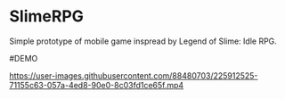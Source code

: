 # SlimeRPG
Simple prototype of mobile game inspread by Legend of Slime: Idle RPG. 

#DEMO

https://user-images.githubusercontent.com/88480703/225912525-71155c63-057a-4ed8-90e0-8c03fd1ce65f.mp4

